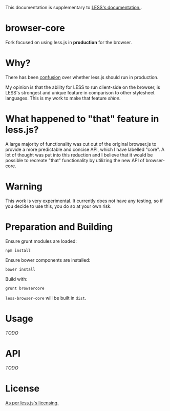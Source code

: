 This documentation is supplementary to [LESS's documentation.](https://github.com/less/less.js/blob/master/README.md).

browser-core
==
Fork focused on using less.js in **production** for the browser.

# Why?
There has been [confusion](https://github.com/less/less-docs/issues/6) over whether less.js should run in production.

My opinion is that the ability for LESS to run client-side on the browser, is LESS's strongest and unique feature in comparison to other stylesheet languages.
This is my work to make that feature *shine*.

# What happened to "that" feature in less.js?
A large majority of functionality was cut out of the original browser.js to provide a more predictable and concise API, which I have labelled "core".
A lot of thought was put into this reduction and I believe that it would be possible to recreate "that" functionality by utilizing the new API of browser-core.

# Warning
This work is very experimental. It currently does not have any testing, so if you decide to use this, you do so at your own risk.

Preparation and Building
==

Ensure grunt modules are loaded:
````
npm install
````

Ensure bower components are installed:
````
bower install
````

Build with:
````
grunt browsercore
````
`less-browser-core` will be built in `dist`.

Usage
==
*TODO*

API
==
*TODO*

License
==
[As per less.js's licensing.](https://github.com/less/less.js/blob/master/LICENSE)